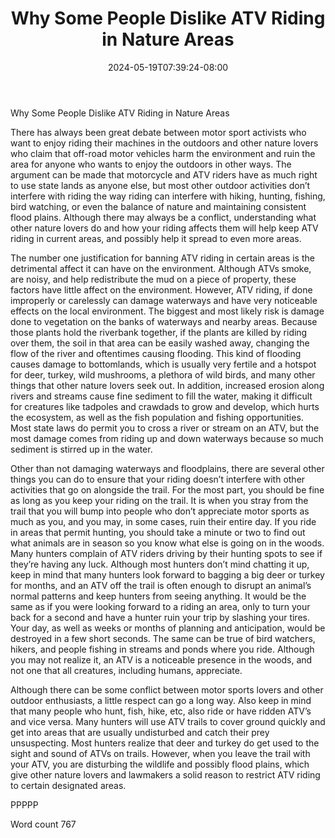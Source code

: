 ﻿---
title: "Why Some People Dislike ATV Riding in Nature Areas"
date: 2024-05-19T07:39:24-08:00
description: "ATV TXT Tips for Web Success"
featured_image: "/images/ATV TXT.jpg"
tags: ["ATV TXT"]
---

Why Some People Dislike ATV Riding in Nature Areas

There has always been great debate between motor sport activists who want to enjoy riding their machines in the outdoors and other nature lovers who claim that off-road motor vehicles harm the environment and ruin the area for anyone who wants to enjoy the outdoors in other ways.  The argument can be made that motorcycle and ATV riders have as much right to use state lands as anyone else, but most other outdoor activities don’t interfere with riding the way riding can interfere with hiking, hunting, fishing, bird watching, or even the balance of nature and maintaining consistent flood plains.  Although there may always be a conflict, understanding what other nature lovers do and how your riding affects them will help keep ATV riding in current areas, and possibly help it spread to even more areas.

The number one justification for banning ATV riding in certain areas is the detrimental affect it can have on the environment.  Although ATVs smoke, are noisy, and help redistribute the mud on a piece of property, these factors have little affect on the environment.  However, ATV riding, if done improperly or carelessly can damage waterways and have very noticeable effects on the local environment.  The biggest and most likely risk is damage done to vegetation on the banks of waterways and nearby areas.  Because those plants hold the riverbank together, if the plants are killed by riding over them, the soil in that area can be easily washed away, changing the flow of the river and oftentimes causing flooding.  This kind of flooding causes damage to bottomlands, which is usually very fertile and a hotspot for deer, turkey, wild mushrooms, a plethora of wild birds, and many other things that other nature lovers seek out.  In addition, increased erosion along rivers and streams cause fine sediment to fill the water, making it difficult for creatures like tadpoles and crawdads to grow and develop, which hurts the ecosystem, as well as the fish population and fishing opportunities.  Most state laws do permit you to cross a river or stream on an ATV, but the most damage comes from riding up and down waterways because so much sediment is stirred up in the water.

Other than not damaging waterways and floodplains, there are several other things you can do to ensure that your riding doesn’t interfere with other activities that go on alongside the trail.  For the most part, you should be fine as long as you keep your riding on the trail.  It is when you stray from the trail that you will bump into people who don’t appreciate motor sports as much as you, and you may, in some cases, ruin their entire day.  If you ride in areas that permit hunting, you should take a minute or two to find out what animals are in season so you know what else is going on in the woods.  Many hunters complain of ATV riders driving by their hunting spots to see if they’re having any luck.  Although most hunters don’t mind chatting it up, keep in mind that many hunters look forward to bagging a big deer or turkey for months, and an ATV off the trail is often enough to disrupt an animal’s normal patterns and keep hunters from seeing anything.  It would be the same as if you were looking forward to a riding an area, only to turn your back for a second and have a hunter ruin your trip by slashing your tires.  Your day, as well as weeks or months of planning and anticipation, would be destroyed in a few short seconds.  The same can be true of bird watchers, hikers, and people fishing in streams and ponds where you ride.  Although you may not realize it, an ATV is a noticeable presence in the woods, and not one that all creatures, including humans, appreciate.

Although there can be some conflict between motor sports lovers and other outdoor enthusiasts, a little respect can go a long way.  Also keep in mind that many people who hunt, fish, hike, etc, also ride or have ridden ATV’s and vice versa.  Many hunters will use ATV trails to cover ground quickly and get into areas that are usually undisturbed and catch their prey unsuspecting.  Most hunters realize that deer and turkey do get used to the sight and sound of ATVs on trails.  However, when you leave the trail with your ATV, you are disturbing the wildlife and possibly flood plains, which give other nature lovers and lawmakers a solid reason to restrict ATV riding to certain designated areas.

PPPPP

Word count 767

